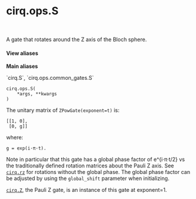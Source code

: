 <div itemscope itemtype="http://developers.google.com/ReferenceObject">
<meta itemprop="name" content="cirq.ops.S" />
<meta itemprop="path" content="Stable" />
</div>

# cirq.ops.S

<!-- Insert buttons and diff -->

<table class="tfo-notebook-buttons tfo-api" align="left">

</table>



A gate that rotates around the Z axis of the Bloch sphere.

<section class="expandable">
  <h4 class="showalways">View aliases</h4>
  <p>
<b>Main aliases</b>
<p>`cirq.S`, `cirq.ops.common_gates.S`</p>
</p>
</section>

<pre class="devsite-click-to-copy prettyprint lang-py tfo-signature-link">
<code>cirq.ops.S(
    *args, **kwargs
)
</code></pre>



<!-- Placeholder for "Used in" -->

The unitary matrix of ``ZPowGate(exponent=t)`` is:

    [[1, 0],
     [0, g]]

where:

    g = exp(i·π·t).

Note in particular that this gate has a global phase factor of
e^{i·π·t/2} vs the traditionally defined rotation matrices
about the Pauli Z axis. See <a href="../../cirq/ops/rz.md"><code>cirq.rz</code></a> for rotations without the global
phase. The global phase factor can be adjusted by using the `global_shift`
parameter when initializing.

<a href="../../cirq/ops/Z.md"><code>cirq.Z</code></a>, the Pauli Z gate, is an instance of this gate at exponent=1.